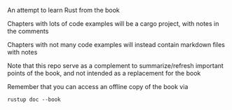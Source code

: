 An attempt to learn Rust from the book

Chapters with lots of code examples will be a cargo project, with notes in the comments

Chapters with not many code examples will instead contain markdown files with notes

Note that this repo serve as a complement to summarize/refresh important points of the book, and not intended as a replacement for the book

Remember that you can access an offline copy of the book via

```
rustup doc --book
```
